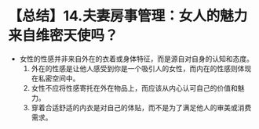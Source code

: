 # 【总结】14.夫妻房事管理：女人的魅力来自维密天使吗？

-   女性的性感并非来自外在的衣着或身体特征，而是源自对自身的认知和态度。
    1.  外在的性感是让他人感受到你是一个吸引人的女性，而内在的性感则体现在私密空间中。
    2.  女性不应将性感寄托在外在物品上，而应该从内心认可自己的价值和魅力。
    3.  穿着合适舒适的内衣是对自己的体贴，而不是为了满足他人的审美或消费需求。